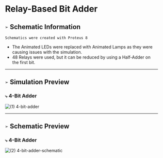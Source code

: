 # Relay-Based Bit Adder

## `➢` Schematic Information
`Schematics were created with Proteus 8`

* The Animated LEDs were replaced with Animated Lamps as they were causing issues with the simulation.
* 48 Relays were used, but it can be reduced by using a Half-Adder on the first bit.

___
## `➢` Simulation Preview
### `⤷` 4-Bit Adder
![(1) 4-bit-adder](https://github.com/syn-chromatic/relay-bit-adder/assets/68112904/eb439f27-0a93-4350-ab10-07deef838495)

___
## `➢` Schematic Preview
### `⤷` 4-Bit Adder
![(2) 4-bit-adder-schematic](https://github.com/syn-chromatic/relay-bit-adder/assets/68112904/3c7d1832-111b-4dc0-91fc-e9ea8f7c8865)

